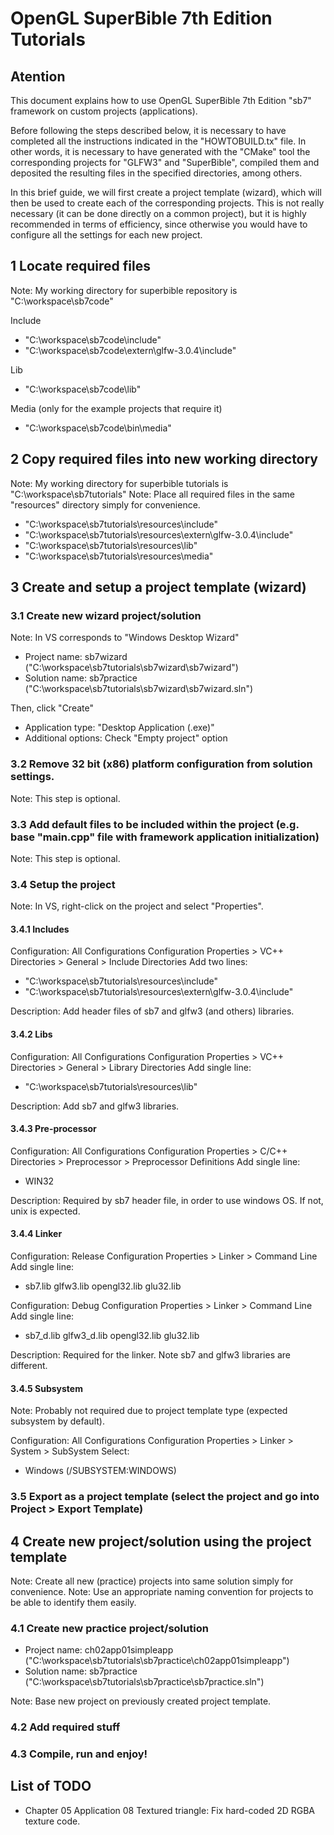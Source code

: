 
# OpenGL SuperBible 7th Edition Tutorials

## Atention

This document explains how to use OpenGL SuperBible 7th Edition "sb7" framework on custom projects (applications).

Before following the steps described below, it is necessary to have completed all the instructions indicated in the "HOWTOBUILD.tx" file.
In other words, it is necessary to have generated with the "CMake" tool the corresponding projects for "GLFW3" and "SuperBible", compiled them and deposited the resulting files in the specified directories, among others.

In this brief guide, we will first create a project template (wizard), which will then be used to create each of the corresponding projects.
This is not really necessary (it can be done directly on a common project), but it is highly recommended in terms of efficiency, since otherwise you would have to configure all the settings for each new project.  

## 1 Locate required files

Note: My working directory for superbible repository is "C:\workspace\sb7code"

Include

- "C:\workspace\sb7code\include"
- "C:\workspace\sb7code\extern\glfw-3.0.4\include"

Lib

- "C:\workspace\sb7code\lib"

Media (only for the example projects that require it)

- "C:\workspace\sb7code\bin\media"

## 2 Copy required files into new working directory

Note: My working directory for superbible tutorials is "C:\workspace\sb7tutorials"
Note: Place all required files in the same "resources" directory simply for convenience.

- "C:\workspace\sb7tutorials\resources\include"
- "C:\workspace\sb7tutorials\resources\extern\glfw-3.0.4\include"
- "C:\workspace\sb7tutorials\resources\lib"
- "C:\workspace\sb7tutorials\resources\media"

## 3 Create and setup a project template (wizard)

### 3.1 Create new wizard project/solution

Note: In VS corresponds to "Windows Desktop Wizard"

- Project name: sb7wizard ("C:\workspace\sb7tutorials\sb7wizard\sb7wizard")
- Solution name: sb7practice ("C:\workspace\sb7tutorials\sb7wizard\sb7wizard.sln")

Then, click "Create"

- Application type: "Desktop Application (.exe)"
- Additional options: Check "Empty project" option

### 3.2 Remove 32 bit (x86) platform configuration from solution settings.

Note: This step is optional.

### 3.3 Add default files to be included within the project (e.g. base "main.cpp" file with framework application initialization)

Note: This step is optional.

### 3.4 Setup the project

Note: In VS, right-click on the project and select "Properties".

#### 3.4.1 Includes

Configuration: All Configurations
Configuration Properties > VC++ Directories > General > Include Directories
Add two lines:
- "C:\workspace\sb7tutorials\resources\include"
- "C:\workspace\sb7tutorials\resources\extern\glfw-3.0.4\include"

Description: Add header files of sb7 and glfw3 (and others) libraries.

#### 3.4.2 Libs

Configuration: All Configurations
Configuration Properties > VC++ Directories > General > Library Directories
Add single line:
- "C:\workspace\sb7tutorials\resources\lib"

Description: Add sb7 and glfw3 libraries.

#### 3.4.3 Pre-processor

Configuration: All Configurations
Configuration Properties > C/C++ Directories > Preprocessor > Preprocessor Definitions
Add single line:
- WIN32

Description: Required by sb7 header file, in order to use windows OS. If not, unix is expected.

#### 3.4.4 Linker

Configuration: Release
Configuration Properties > Linker > Command Line
Add single line:
- sb7.lib glfw3.lib opengl32.lib glu32.lib

Configuration: Debug
Configuration Properties > Linker > Command Line
Add single line:
- sb7_d.lib glfw3_d.lib opengl32.lib glu32.lib

Description: Required for the linker. Note sb7 and glfw3 libraries are different.

#### 3.4.5 Subsystem

Note: Probably not required due to project template type (expected subsystem by default).

Configuration: All Configurations
Configuration Properties > Linker > System > SubSystem
Select:
- Windows (/SUBSYSTEM:WINDOWS)

### 3.5 Export as a project template (select the project and go into Project > Export Template)

## 4 Create new project/solution using the project template

Note: Create all new (practice) projects into same solution simply for convenience.
Note: Use an appropriate naming convention for projects to be able to identify them easily.

### 4.1 Create new practice project/solution

- Project name: ch02app01simpleapp ("C:\workspace\sb7tutorials\sb7practice\ch02app01simpleapp")
- Solution name: sb7practice ("C:\workspace\sb7tutorials\sb7practice\sb7practice.sln")

Note: Base new project on previously created project template.

### 4.2 Add required stuff

### 4.3 Compile, run and enjoy!

## List of TODO

- Chapter 05 Application 08 Textured triangle: Fix hard-coded 2D RGBA texture code.